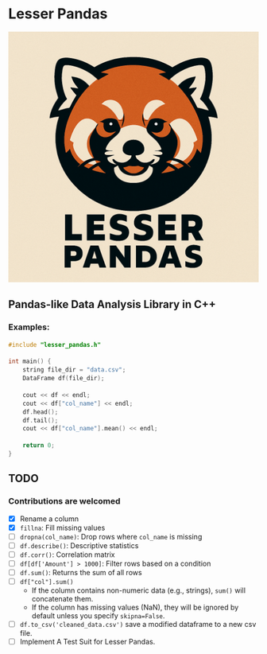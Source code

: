 # Lesser Pandas
![Logo](assets/lesser_pandas_logo.png)

## Pandas-like Data Analysis Library in C++

### Examples:

```cpp
#include "lesser_pandas.h"

int main() {
    string file_dir = "data.csv";
    DataFrame df(file_dir);

    cout << df << endl;
    cout << df["col_name"] << endl;
    df.head();
    df.tail();
    cout << df["col_name"].mean() << endl;

    return 0;
}
```

## TODO
### Contributions are welcomed

- [x] Rename a column
- [x] `fillna`: Fill missing values
- [ ] `dropna(col_name)`: Drop rows where `col_name` is missing
- [ ] `df.describe()`: Descriptive statistics
- [ ] `df.corr()`: Correlation matrix
- [ ] `df[df['Amount'] > 1000]`: Filter rows based on a condition
- [ ] `df.sum()`: Returns the sum of all rows
- [ ] `df["col"].sum()`
  - If the column contains non-numeric data (e.g., strings), `sum()` will concatenate them.
  - If the column has missing values (NaN), they will be ignored by default unless you specify `skipna=False`.
- [ ] `df.to_csv('cleaned_data.csv')` save a modified dataframe to a new csv file.
- [ ] Implement A Test Suit for Lesser Pandas.
